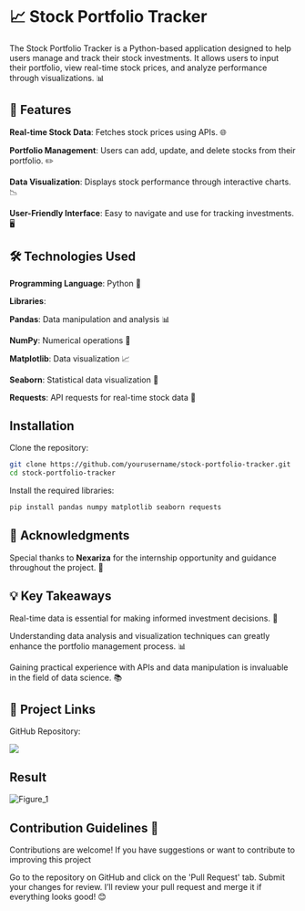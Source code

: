 
# 📈 Stock Portfolio Tracker

The Stock Portfolio Tracker is a Python-based application designed to help users manage and track their stock investments. It allows users to input their portfolio, view real-time stock prices, and analyze performance through visualizations. 📊
## 🚀 Features

**Real-time Stock Data**: Fetches stock prices using APIs. 🌐

**Portfolio Management**: Users can add, update, and delete stocks from their portfolio. ✏️

**Data Visualization**: Displays stock performance through interactive charts. 📉

**User-Friendly Interface**: Easy to navigate and use for tracking investments. 🖥️

## 🛠️ Technologies Used

**Programming Language**: Python 🐍

**Libraries**:

**Pandas**: Data manipulation and analysis 📊

**NumPy**: Numerical operations 🔢

**Matplotlib**: Data visualization 📈

**Seaborn**: Statistical data visualization 🌈

**Requests**: API requests for real-time stock data 🔄
## Installation

Clone the repository:

```bash
git clone https://github.com/yourusername/stock-portfolio-tracker.git
cd stock-portfolio-tracker

```
Install the required libraries:

```bash
pip install pandas numpy matplotlib seaborn requests
```
## 🙏 Acknowledgments

Special thanks to **Nexariza** for the internship opportunity and guidance throughout the project. 🌟

## 💡 Key Takeaways
Real-time data is essential for making informed investment decisions. 💸

Understanding data analysis and visualization techniques can greatly enhance the portfolio management process. 📊

Gaining practical experience with APIs and data manipulation is invaluable in the field of data science. 📚
## 🔗 Project Links
GitHub Repository:

[![](https://img.shields.io/badge/GitHub_Repository-000?style=for-the-badge&logo=ko-fi&logoColor=white)](https://github.com/LAIBAASIM555/Nexariza_Stock_Portfolio_Tracker)

## Result
![Figure_1](https://github.com/user-attachments/assets/7e246e4a-9e95-4848-b6a8-f5ce1d437d81)

## Contribution Guidelines 🤝
Contributions are welcome! If you have suggestions or want to contribute to improving this project

Go to the repository on GitHub and click on the 'Pull Request' tab. Submit your changes for review.
I’ll review your pull request and merge it if everything looks good! 😊

